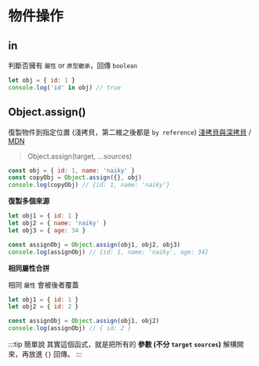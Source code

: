 # 物件操作

## in

判斷否擁有 `屬性` or `原型繼承`，回傳 `boolean`

```js
let obj = { id: 1 }
console.log('id' in obj) // true
```

## Object.assign()

復製物件到指定位置 (淺拷貝，第二維之後都是 `by reference`) [淺拷貝與深拷貝](/Javascript/shallow-deep-copy) / [MDN](https://developer.mozilla.org/zh-TW/docs/Web/JavaScript/Reference/Global_Objects/Object/assign)

> Object.assign(target, ...sources)

```js
const obj = { id: 1, name: 'naiky' }
const copyObj = Object.assign({}, obj)
console.log(copyObj) // {id: 1, name: 'naiky'}
```

**復製多個來源**

```js
let obj1 = { id: 1 }
let obj2 = { name: 'naiky' }
let obj3 = { age: 34 }

const assignObj = Object.assign(obj1, obj2, obj3)
console.log(assignObj) // {id: 1, name: 'naiky', age: 34}
```

**相同屬性合拼**

相同 `屬性` 會被後者覆蓋

```js
let obj1 = { id: 1 }
let obj2 = { id: 2 }

const assignObj = Object.assign(obj1, obj2)
console.log(assignObj) // { id: 2 }
```

:::tip 簡單說
其實這個函式，就是把所有的 **參數 (不分 `target` `sources`)** 解構開來，再放進 `{}` 回傳。
:::
